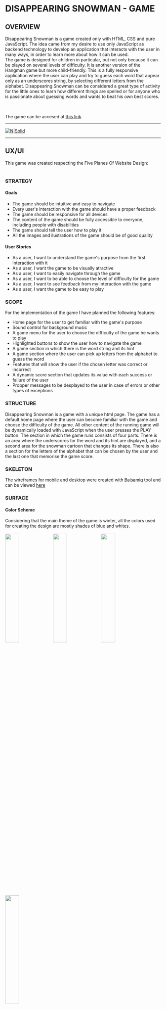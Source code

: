 # DISAPPEARING SNOWMAN - GAME
## OVERVIEW
Disappearing Snowman is a game created only with HTML, CSS and pure JavaScript. The idea came from my desire to use only JavaScript as backend technology to develop an application that interacts with the user in many ways, in order to learn more about how it can be used.<br>
The game is designed for children in particular, but not only because it can be played on several levels of difficulty. It is another version of the Hangman game but more child-friendly. This is a fully responsive application where the user can play and try to guess each word that appear only as an underscores string, by selecting different letters from the alphabet.
Disappearing Snowman can be considered a great type of activity for the little ones to learn how different things are spelled or for anyone who is passionate about guessing words and wants to beat his own best scores.

<br><br>
The game can be accesed at [this link](https://useriasminna.github.io/disappearing-snowman-game/).<br>
<hr>

[![N|Solid](assets/images/devices.png)](assets/images/devices.png)
<hr>

## UX/UI
This game was created respecting the Five Planes Of Website Design:<br><br>

### STRATEGY
#### Goals<br>
* The game should be intuitive and easy to navigate<br>
* Every user's interaction with the game should have a proper feedback<br>
* The game should be responsive for all devices<br>
* The content of the game should be fully accessible to everyone, including people with disabilities<br>
* The game should tell the user how to play it<br>
* All the images and ilustrations of the game should be of good quality<br>

#### User Stories<br>
* As a user, I want to understand the game's purpose from the first interaction with it<br>
* As a user, I want the game to be visually atractive<br>
* As a user, I want to easily navigate through the game<br>
* As a user, I want to be able to choose the level of difficulty for the game<br>
* As a user, I want to see feedback from my interaction with the game<br>
* As a user, I want the game to be easy to play<br>

### SCOPE<br>
For the implementation of the game I have planned the following features:

* Home page for the user to get familiar with the game's purpose
* Sound control for background music
* A game menu for the user to choose the difficulty of the game he wants to play
* Highlighted buttons to show the user how to navigate the game
* A game section in which there is the word string and its hint
* A game section where the user can pick up letters from the alphabet to guess the word
* Features that will show the user if the chosen letter was correct or incorrect
* A dynamic score section that updates its value with each success or failure of the user
* Propper messages to be desplayed to the user in case of errors or other types of exceptions

### STRUCTURE<br>
Disappearing Snowman is a game with a unique html page. The game has a default home page where the user can become familiar with the game and choose the difficulty of the game. All other content of the running game will be dynamically loaded with JavaScript when the user presses the PLAY button.
The section in which the game runs consists of four parts.
There is an area where the underscores for the word and its hint are displayed, and a second area for the snowman cartoon that changes its shape. There is also a section for the letters of the alphabet that can be chosen by the user and the last one that memorise the game score.

  
### SKELETON<br>
The wireframes for mobile and desktop were created with [Balsamiq](https://balsamiq.com/) tool and can be viewed [here](assets/wireframes/wireframes.pdf)<br>

### SURFACE<br>
#### Color Scheme
Considering that the main theme of the game is winter, all the colors used for creating the design are mostly shades of blue and whites.<br><br>
<img src="assets/images/blue4.PNG" width="30%">
<img src="assets/images/blue1.PNG" width="30%">
<img src="assets/images/blue2.PNG" width="30%">
<img src="assets/images/blue3.PNG" width="30%">

 Also, the main character of the game is a smiling snowman which is built, among others,from elements in purple and orange, shades also used for highliting buttons and other important elements.<br><br>
<img src="assets/images/purple.PNG" width="30%">
<img src="assets/images/orange.PNG" width="30%">


#### Images
* The snowman cartoon image is downloaded from [CLIPARTMAX](https://www.clipartmax.com/max/m2H7i8Z5G6Z5K9N4/)<br>
* The snowman from the running game is built from images as pieces of his body cut from the original cartoon, in order to fall one at a time<br>
* The game background image is downloaded from [WallpaperCave](https://wallpapercave.com/w/wp4667138) <br>

#### Fonts
* The fonts used in the game are Special Elite and Bangers and both were imported from [Google Fonts](https://fonts.google.com/)
<hr>

## FEATURES
### EXISTING FEATURES<br>
This game has multiple features that were created to make it an easy and intuitive game to play for children and adults as well.<br><br>
* When the game first loads the user will see the home page which has the role to familiarize him with the game.<br>
  The theme of the game can be easily understood from the winter background and the snowman character that is placed on the page. Also, the rules for the game were clearly written for everyone to understand.<br>
  <img src="assets/images/rules.PNG" width="40%">
  <img src="assets/images/home-snowman.png" width="20%">

* For a full experience, the game offers winter background sound as well which is set to be off by default but can be controled by the user.<br>
  <img src="assets/images/sound.PNG" width="30%">

* A very important feature is the menu in the home page with the difficulties options for the game. Once a level is chosen and the user press Play, the game content will be generated depending on the user's choice.<br>
  <img src="assets/images/menu.PNG" width="30%">


* These buttons are placed in the home page, as well in the game section and modals to help the user navigate easily through the game.<br>
  <img src="assets/images/play.PNG" width="30%">
  <img src="assets/images/buttons.PNG" width="30%">


* An important feature of the game is the one that displays the underscores string for the random word that the user has to guess.Every word comes with a hint to help the player, that will change with the word changing.The hint is actually a definition of the word get from the MerRiam Webster Dictionary API.<br>
  <img src="assets/images/word.PNG" width="30%">

* In order for the user to play there exists a feature that will let him chose a letter from the alphabet to complete the word. This is the most important feature because it decides what other features will be activated depending on the user's choice.<br>
  <img src="assets/images/letters.PNG" width="30%">


* Everytime a user makes a choice for the letter, either correct or incorrect, the game will give the user a feedback for his choice. When the letter its correct,the game will fill the word string with the letter and will change the snowman shape and decrease its life when its incorrect.<br>
  <img src="assets/images/word2.PNG" width="30%">
  <img src="assets/images/snowman1.PNG" width="30%">
  <img src="assets/images/snowman2.PNG" width="30%">


* Another important feature is the score element that updates its value everytime a player succeds or fails in guessing a word.<br>
    <img src="assets/images/score.PNG" width="30%">

* The game was created to be preventive for certain errors and it displays different messages to inform the user what is wrong or could happen.<br>
  <img src="assets/images/err1.PNG" width="30%">
  <img src="assets/images/err2.PNG" width="30%">
  <img src="assets/images/err3.PNG" width="30%">


### FUTURE FEATURES<br>
* Create a database with words and hints for each level to eliminate the possibility for the list of the words to end
* Filter the words by categories and let the user choose one of them before playing

<hr>

## UNFIXED BUGS OR ERRORS
* The definitions get from the Merriam Webster Dictionary API as hints for the words should be better filtered because some of them don't indicate the right sense of the word. Also, in order to make them shorter, I tried to delete parts of the definitions that comes after symbols like "-", ":" using JavaScript, but I noticed it doesn't always work properly and should be fixed.
* The game should have an <code>beforeunloaded</code> event to inform the user it will loose the game progress if he leaves the page.
<hr>
